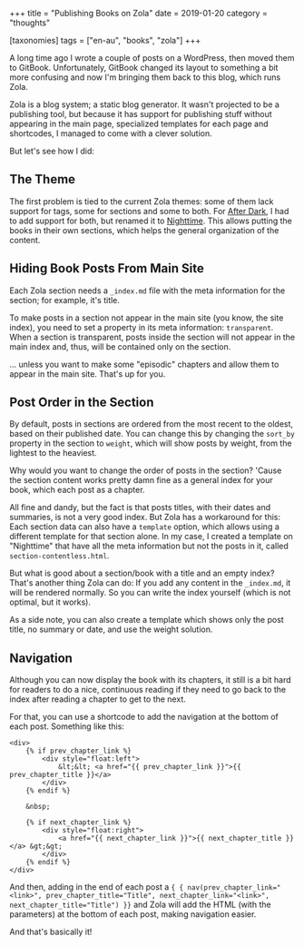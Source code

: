 +++
title = "Publishing Books on Zola"
date = 2019-01-20
category = "thoughts"

[taxonomies]
tags = ["en-au", "books", "zola"]
+++

A long time ago I wrote a couple of posts on a WordPress, then moved them to
GitBook. Unfortunately, GitBook changed its layout to something a bit more
confusing and now I'm bringing them back to this blog, which runs Zola.

<!-- more -->

Zola is a blog system; a static blog generator. It wasn't projected to be a
publishing tool, but because it has support for publishing stuff without
appearing in the main page, specialized templates for each page and
shortcodes, I managed to come with a clever solution.

But let's see how I did:

## The Theme

The first problem is tied to the current Zola themes: some of them lack
support for tags, some for sections and some to both. For [After
Dark](https://github.com/getzola/after-dark/), I
had to add support for both, but renamed it to
[Nighttime](https://github.com/jbiason/nighttime). This allows
putting the books in their own sections, which helps the general organization
of the content.

## Hiding Book Posts From Main Site

Each Zola section needs a `_index.md` file with the meta information for the
section; for example, it's title.

To make posts in a section not appear in the main site (you know, the site
index), you need to set a property in its meta information: `transparent`.
When a section is transparent, posts inside the section will not appear in the
main index and, thus, will be contained only on the section.

... unless you want to make some "episodic" chapters and allow them to appear
in the main site. That's up for you.

## Post Order in the Section

By default, posts in sections are ordered from the most recent to the oldest,
based on their published date. You can change this by changing the `sort_by`
property in the section to `weight`, which will show posts by weight, from the
lightest to the heaviest.

Why would you want to change the order of posts in the section? 'Cause the
section content works pretty damn fine as a general index for your book, which
each post as a chapter.

All fine and dandy, but the fact is that posts titles, with their dates and
summaries, is not a very good index. But Zola has a workaround for this: Each
section data can also have a `template` option, which allows using a different
template for that section alone. In my case, I created a template on
"Nighttime" that have all the meta information but not the posts in it, called
`section-contentless.html`. 

But what is good about a section/book with a title and an empty index? That's
another thing Zola can do: If you add any content in the `_index.md`, it will
be rendered normally. So you can write the index yourself (which is not
optimal, but it works).

As a side note, you can also create a template which shows only the post
title, no summary or date, and use the weight solution.

## Navigation

Although you can now display the book with its chapters, it still is a bit
hard for readers to do a nice, continuous reading if they need to go back to
the index after reading a chapter to get to the next.

For that, you can use a shortcode to add the navigation at the bottom of each
post. Something like this:

```jinja
<div>
	{% if prev_chapter_link %}
		<div style="float:left">
			&lt;&lt; <a href="{{ prev_chapter_link }}">{{ prev_chapter_title }}</a>
		</div>
	{% endif %}

	&nbsp;

	{% if next_chapter_link %}
		<div style="float:right">
			<a href="{{ next_chapter_link }}">{{ next_chapter_title }}</a> &gt;&gt;
		</div>
	{% endif %}
</div>
```

And then, adding in the end of each post a 
`{ { nav(prev_chapter_link="<link>", prev_chapter_title="Title", next_chapter_link="<link>", next_chapter_title="Title") }}` 
and Zola will add the HTML (with the parameters) at the bottom of each post,
making navigation easier.

And that's basically it!
